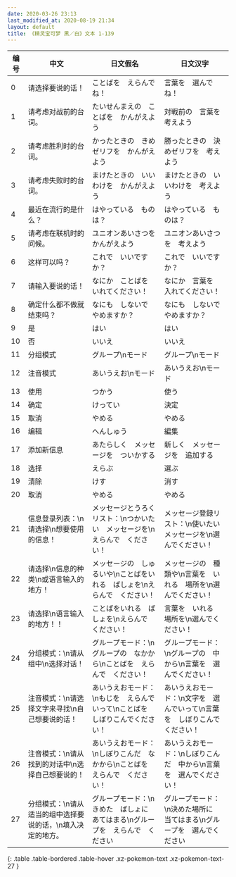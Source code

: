 ```yaml
---
date: 2020-03-26 23:13
last_modified_at: 2020-08-19 21:34
layout: default
title: 《精灵宝可梦 黑／白》文本 1-139
---
```

| 编号 | 中文 | 日文假名 | 日文汉字 |
| ---- | ---- | ---- | --- |
| 0 | 请选择要说的话！ | ことばを　えらんでね！ | 言葉を　選んでね！ |
| 1 | 请考虑对战前的台词。 | たいせんまえの　ことばを　かんがえよう | 対戦前の　言葉を　考えよう |
| 2 | 请考虑胜利时的台词。 | かったときの　きめゼリフを　かんがえよう | 勝ったときの　決めゼリフを　考えよう |
| 3 | 请考虑失败时的台词。 | まけたときの　いいわけを　かんがえよう | まけたときの　いいわけを　考えよう |
| 4 | 最近在流行的是什么？ | はやっている　ものは？ | はやっている　ものは？ |
| 5 | 请考虑在联机时的问候。 | ユニオンあいさつを　かんがえよう | ユニオンあいさつを　考えよう |
| 6 | 这样可以吗？ | これで　いいですか？ | これで　いいですか？ |
| 7 | 请输入要说的话！ | なにか　ことばを　いれてください！ | なにか　言葉を　入れてください！ |
| 8 | 确定什么都不做就结束吗？ | なにも　しないで　やめますか？ | なにも　しないで　やめますか？ |
| 9 | 是 | はい | はい |
| 10 | 否 | いいえ | いいえ |
| 11 | 分组模式 | グループ\nモード | グループ\nモード |
| 12 | 注音模式 | あいうえお\nモード | あいうえお\nモード |
| 13 | 使用 | つかう | 使う |
| 14 | 确定 | けってい | 決定 |
| 15 | 取消 | やめる | やめる |
| 16 | 编辑 | へんしゅう | 編集 |
| 17 | 添加新信息 | あたらしく　メッセージを　ついかする | 新しく　メッセージを　追加する |
| 18 | 选择 | えらぶ | 選ぶ |
| 19 | 清除 | けす | 消す |
| 20 | 取消 | やめる | やめる |
| 21 | 信息登录列表：\n请选择\n想要使用的信息！ | メッセージとうろくリスト：\nつかいたい　メッセージを\nえらんで　ください！ | メッセージ登録リスト：\n使いたい　メッセージを\n選んでください！ |
| 22 | 请选择\n信息的种类\n或语言输入的地方！ | メッセージの　しゅるいや\nことばをいれる　ばしょを\nえらんで　ください！ | メッセージの　種類や\n言葉を　いれる　場所を\n選んでください！ |
| 23 | 请选择\n语言输入的地方！！ | ことばをいれる　ばしょを\nえらんで　ください！ | 言葉を　いれる　場所を\n選んでください！ |
| 24 | 分组模式：\n请从组中\n选择对话！ | グループモード：\nグループの　なかから\nことばを　えらんで　ください！ | グループモード：\nグループの　中から\n言葉を　選んでください！ |
| 25 | 注音模式：\n请选择文字来寻找\n自己想要说的话！ | あいうえおモード：\nもじを　えらんでいって\nことばを　しぼりこんでください！ | あいうえおモード：\n文字を　選んでいって\n言葉を　しぼりこんでください！ |
| 26 | 注音模式：\n请从找到的对话中\n选择自己想要说的！ | あいうえおモード：\nしぼりこんだ　なかから\nことばを　えらんで　ください！ | あいうえおモード：\nしぼりこんだ　中から\n言葉を　選んでください！ |
| 27 | 分组模式：\n请从适当的组中选择要说的话，\n填入决定的地方。 | グループモード：\nきめた　ばしょに　あてはまる\nグループを　えらんで　ください | グループモード：\n決めた場所に　当てはまる\nグループを　選んでください |
{: .table .table-bordered .table-hover .xz-pokemon-text .xz-pokemon-text-27 }